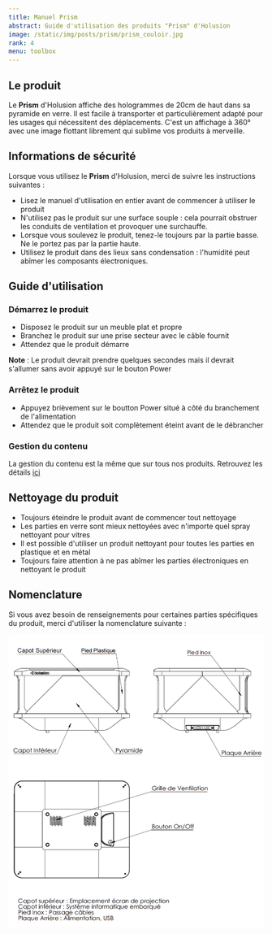 ```yaml
---
title: Manuel Prism
abstract: Guide d'utilisation des produits "Prism" d'Holusion
image: /static/img/posts/prism/prism_couloir.jpg
rank: 4
menu: toolbox
---
```


## Le produit

Le **Prism** d'Holusion affiche des hologrammes de 20cm de haut dans sa pyramide en verre. Il est facile à transporter et particulièrement adapté pour les usages qui nécessitent des déplacements. C'est un affichage à 360° avec une image flottant librement qui sublime vos produits à merveille.

## Informations de sécurité

Lorsque vous utilisez le **Prism** d'Holusion, merci de suivre les instructions suivantes :

- Lisez le manuel d'utilisation en entier avant de commencer à utiliser le produit
- N'utilisez pas le produit sur une surface souple : cela pourrait obstruer les conduits de ventilation et provoquer une surchauffe.
- Lorsque vous soulevez le produit, tenez-le toujours par la partie basse. Ne le portez pas par la partie haute.
- Utilisez le produit dans des lieux sans condensation : l'humidité peut abîmer les composants électroniques.

## Guide d'utilisation

### Démarrez le produit

- Disposez le produit sur un meuble plat et propre
- Branchez le produit sur une prise secteur avec le câble fournit
- Attendez que le produit démarre

**Note** : Le produit devrait prendre quelques secondes mais il devrait s'allumer sans avoir appuyé sur le bouton Power

### Arrêtez le produit

- Appuyez brièvement sur le boutton Power situé à côté du branchement de l'alimentation
- Attendez que le produit soit complètement éteint avant de le débrancher

### Gestion du contenu

La gestion du contenu est la même que sur tous nos produits. Retrouvez les détails [ici](/fr/packaging)

## Nettoyage du produit

- Toujours éteindre le produit avant de commencer tout nettoyage
- Les parties en verre sont mieux nettoyées avec n'importe quel spray nettoyant pour vitres
- Il est possible d'utiliser un produit nettoyant pour toutes les parties en plastique et en métal
- Toujours faire attention à ne pas abîmer les parties électroniques en nettoyant le produit

## Nomenclature

Si vous avez besoin de renseignements pour certaines parties spécifiques du produit, merci d'utiliser la nomenclature suivante :

<img class="img-responsive" src="/static/img/posts/prism/nomenclature.png" alt="nomenclature holusion prism">
